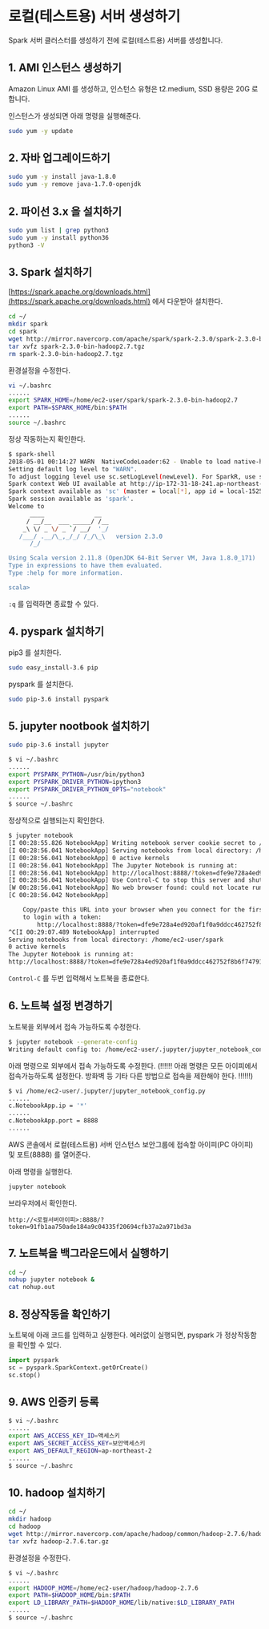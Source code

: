 # 로컬(테스트용) 서버 생성하기

Spark 서버 클러스터를 생성하기 전에 로컬(테스트용) 서버를 생성합니다.

## 1. AMI 인스턴스 생성하기

Amazon Linux AMI 를 생성하고, 인스턴스 유형은 t2.medium, SSD 용량은 20G 로 합니다.

인스턴스가 생성되면 아래 명령을 실행해준다.

```sh
sudo yum -y update
```

## 2. 자바 업그레이드하기

```sh
sudo yum -y install java-1.8.0
sudo yum -y remove java-1.7.0-openjdk
```

## 2. 파이선 3.x 을 설치하기

```sh
sudo yum list | grep python3
sudo yum -y install python36
python3 -V
```

## 3. Spark 설치하기

[https://spark.apache.org/downloads.html](https://spark.apache.org/downloads.html) 에서 다운받아 설치한다.

```sh
cd ~/
mkdir spark
cd spark
wget http://mirror.navercorp.com/apache/spark/spark-2.3.0/spark-2.3.0-bin-hadoop2.7.tgz
tar xvfz spark-2.3.0-bin-hadoop2.7.tgz
rm spark-2.3.0-bin-hadoop2.7.tgz
```

환경설정을 수정한다.

```sh
vi ~/.bashrc
......
export SPARK_HOME=/home/ec2-user/spark/spark-2.3.0-bin-hadoop2.7
export PATH=$SPARK_HOME/bin:$PATH
......
source ~/.bashrc
```

정상 작동하는지 확인한다.

```sh
$ spark-shell
2018-05-01 00:14:27 WARN  NativeCodeLoader:62 - Unable to load native-hadoop library for your platform... using builtin-java classes where applicable
Setting default log level to "WARN".
To adjust logging level use sc.setLogLevel(newLevel). For SparkR, use setLogLevel(newLevel).
Spark context Web UI available at http://ip-172-31-18-241.ap-northeast-2.compute.internal:4040
Spark context available as 'sc' (master = local[*], app id = local-1525133673971).
Spark session available as 'spark'.
Welcome to
      ____              __
     / __/__  ___ _____/ /__
    _\ \/ _ \/ _ `/ __/  '_/
   /___/ .__/\_,_/_/ /_/\_\   version 2.3.0
      /_/

Using Scala version 2.11.8 (OpenJDK 64-Bit Server VM, Java 1.8.0_171)
Type in expressions to have them evaluated.
Type :help for more information.

scala>
```

`:q` 를 입력하면 종료할 수 있다.

## 4. pyspark 설치하기

pip3 를 설치한다.

```sh
sudo easy_install-3.6 pip
```

pyspark 를 설치한다.

```sh
sudo pip-3.6 install pyspark
```

## 5. jupyter nootbook 설치하기

```sh
sudo pip-3.6 install jupyter
```

```sh
$ vi ~/.bashrc
......
export PYSPARK_PYTHON=/usr/bin/python3
export PYSPARK_DRIVER_PYTHON=ipython3
export PYSPARK_DRIVER_PYTHON_OPTS="notebook"
......
$ source ~/.bashrc
```

정상적으로 실행되는지 확인한다.

```sh
$ jupyter notebook
[I 00:28:55.826 NotebookApp] Writing notebook server cookie secret to /home/ec2-user/.local/share/jupyter/runtime/notebook_cookie_secret
[I 00:28:56.041 NotebookApp] Serving notebooks from local directory: /home/ec2-user/spark
[I 00:28:56.041 NotebookApp] 0 active kernels
[I 00:28:56.041 NotebookApp] The Jupyter Notebook is running at:
[I 00:28:56.041 NotebookApp] http://localhost:8888/?token=dfe9e728a4ed920af1f0a9ddcc462752f8b6f747912caa38
[I 00:28:56.041 NotebookApp] Use Control-C to stop this server and shut down all kernels (twice to skip confirmation).
[W 00:28:56.041 NotebookApp] No web browser found: could not locate runnable browser.
[C 00:28:56.042 NotebookApp]

    Copy/paste this URL into your browser when you connect for the first time,
    to login with a token:
        http://localhost:8888/?token=dfe9e728a4ed920af1f0a9ddcc462752f8b6f747912caa38
^C[I 00:29:07.489 NotebookApp] interrupted
Serving notebooks from local directory: /home/ec2-user/spark
0 active kernels
The Jupyter Notebook is running at:
http://localhost:8888/?token=dfe9e728a4ed920af1f0a9ddcc462752f8b6f747912caa38
```

`Control-C` 를 두번 입력해서 노트북을 종료한다.

## 6. 노트북 설정 변경하기

노트북을 외부에서 접속 가능하도록 수정한다.

```sh
$ jupyter notebook --generate-config
Writing default config to: /home/ec2-user/.jupyter/jupyter_notebook_config.py
```

아래 명령으로 외부에서 접속 가능하도록 수정한다.
(!!!!!! 아래 명령은 모든 아이피에서 접속가능하도록 설정한다. 방화벽 등 기타 다른 방법으로 접속을 제한해야 한다. !!!!!!)

```sh
$ vi /home/ec2-user/.jupyter/jupyter_notebook_config.py
......
c.NotebookApp.ip = '*'
......
c.NotebookApp.port = 8888
......
```

AWS 콘솔에서 로컬(테스트용) 서버 인스턴스 보안그룹에 접속할 아이피(PC 아이피) 및 포트(8888) 를 열어준다.

아래 명령을 실행한다.

```sh
jupyter notebook
```

브라우저에서 확인한다.

`http://<로컬서버아이피>:8888/?token=91fb1aa750ade184a9c04335f20694cfb37a2a971bd3a`

## 7. 노트북을 백그라운드에서 실행하기

```sh
cd ~/
nohup jupyter notebook &
cat nohup.out
```

## 8. 정상작동을 확인하기

노트북에 아래 코드를 입력하고 실행한다.
에러없이 실행되면, pyspark 가 정상작동함을 확인할 수 있다.

```python
import pyspark
sc = pyspark.SparkContext.getOrCreate()
sc.stop()
```

## 9. AWS 인증키 등록

```sh
$ vi ~/.bashrc
......
export AWS_ACCESS_KEY_ID=액세스키
export AWS_SECRET_ACCESS_KEY=보안액세스키
export AWS_DEFAULT_REGION=ap-northeast-2
......
$ source ~/.bashrc
```

## 10. hadoop 설치하기

```sh
cd ~/
mkdir hadoop
cd hadoop
wget http://mirror.navercorp.com/apache/hadoop/common/hadoop-2.7.6/hadoop-2.7.6.tar.gz
tar xvfz hadoop-2.7.6.tar.gz
```

환경설정을 수정한다.

```sh
$ vi ~/.bashrc
......
export HADOOP_HOME=/home/ec2-user/hadoop/hadoop-2.7.6
export PATH=$HADOOP_HOME/bin:$PATH
export LD_LIBRARY_PATH=$HADOOP_HOME/lib/native:$LD_LIBRARY_PATH
......
$ source ~/.bashrc
```
